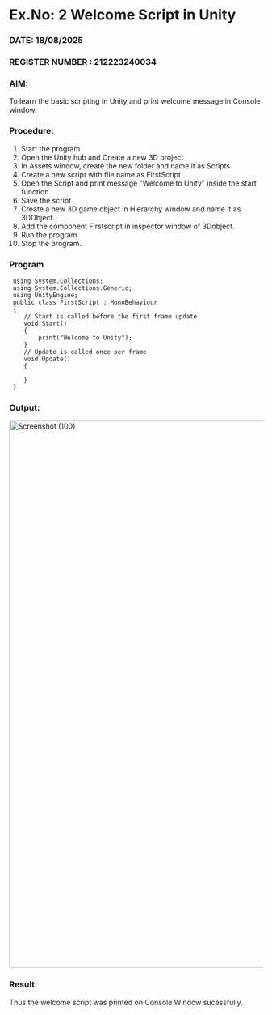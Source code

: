 # Ex.No: 2  Welcome Script in Unity
### DATE:  18/08/2025                                                                          
### REGISTER NUMBER : 212223240034
### AIM: 
 To learn the basic scripting in Unity and print welcome message in Console window. 
### Procedure:
1. Start the program
2. Open the Unity hub and Create a new 3D project
3. In Assets window, create the new folder and name it as Scripts
4. Create a new script with file name as FirstScript
5. Open the Script and print message "Welcome to Unity" inside the start function
6. Save the script
7. Create a new 3D game object in Hierarchy window and name it as 3DObject.
8. Add the component Firstscript in inspector window of 3Dobject.
9. Run the program
10. Stop the program.
### Program 
```
 using System.Collections;
 using System.Collections.Generic;
 using UnityEngine;
 public class FirstScript : MonoBehaviour
 {
    // Start is called before the first frame update
    void Start()
    {
        print("Welcome to Unity");
    }
    // Update is called once per frame
    void Update()
    {
        
    }
 }
```
### Output:
<img width="1920" height="1080" alt="Screenshot (100)" src="https://github.com/user-attachments/assets/0b8d672d-5c5c-4cf3-a64e-000c81afbba1" />



### Result:
Thus the welcome script was printed on Console Window  sucessfully.

